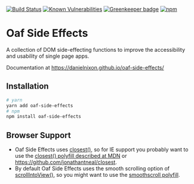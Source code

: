 [![Build Status](https://travis-ci.org/danielnixon/oaf-side-effects.svg?branch=master)](https://travis-ci.org/danielnixon/oaf-side-effects)
[![Known Vulnerabilities](https://snyk.io/test/github/danielnixon/oaf-side-effects/badge.svg?targetFile=package.json)](https://snyk.io/test/github/danielnixon/oaf-side-effects?targetFile=package.json)
[![Greenkeeper badge](https://badges.greenkeeper.io/danielnixon/oaf-side-effects.svg)](https://greenkeeper.io/)
[![npm](https://img.shields.io/npm/v/oaf-side-effects.svg)](https://www.npmjs.com/package/oaf-side-effects)

# Oaf Side Effects

A collection of DOM side-effecting functions to improve the accessibility and usability of single page apps.

Documentation at https://danielnixon.github.io/oaf-side-effects/

## Installation

```sh
# yarn
yarn add oaf-side-effects
# npm
npm install oaf-side-effects
```

## Browser Support

* Oaf Side Effects uses [closest()](https://developer.mozilla.org/en-US/docs/Web/API/Element/closest), so for IE support you probably want to use the [closest() polyfill described at MDN](https://developer.mozilla.org/en-US/docs/Web/API/Element/closest#Polyfill) or https://github.com/jonathantneal/closest.
* By default Oaf Side Effects uses the smooth scrolling option of [scrollIntoView()](https://developer.mozilla.org/en-US/docs/Web/API/Element/scrollIntoView), so you might want to use the [smoothscroll polyfill](http://iamdustan.com/smoothscroll/).
